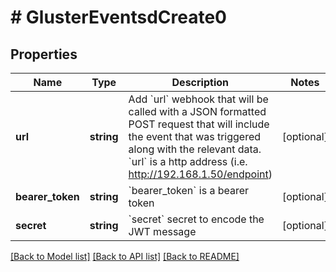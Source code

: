 # # GlusterEventsdCreate0

## Properties

Name | Type | Description | Notes
------------ | ------------- | ------------- | -------------
**url** | **string** | Add &#x60;url&#x60; webhook that will be called with a JSON formatted POST request that will include the event that was triggered along with the relevant data. &#x60;url&#x60; is a http address (i.e. http://192.168.1.50/endpoint) | [optional]
**bearer_token** | **string** | &#x60;bearer_token&#x60; is a bearer token | [optional]
**secret** | **string** | &#x60;secret&#x60; secret to encode the JWT message | [optional]

[[Back to Model list]](../../README.md#models) [[Back to API list]](../../README.md#endpoints) [[Back to README]](../../README.md)
